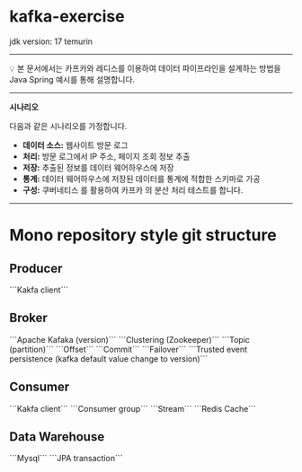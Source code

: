# kafka-exercise

jdk version: 17 temurin

---

<aside>
💡 본 문서에서는 카프카와 레디스를 이용하여 데이터 파이프라인을 설계하는 방법을 Java Spring 예시를 통해 설명합니다.
</aside>

---
**시나리오**

다음과 같은 시나리오를 가정합니다.

- **데이터 소스:** 웹사이트 방문 로그
- **처리:** 방문 로그에서 IP 주소, 페이지 조회 정보 추출
- **저장:** 추출된 정보를 데이터 웨어하우스에 저장
- **통계:** 데이터 웨어하우스에 저장된 데이터를 통계에 적합한 스키마로 가공
- **구성:** 쿠버네티스 를 활용하여 카프카 의 분산 처리 테스트를 합니다.


---

# Mono repository style git structure

<h2>Producer</h2>
    ```Kakfa client```
<h2>Broker</h2>
    ```Apache Kafaka (version)```
    ```Clustering (Zookeeper)```
    ```Topic (partition)```
    ```Offset```
    ```Commit```
    ```Failover```
    ```Trusted event persistence (kafka default value change to  version)```
<h2>Consumer</h2>
    ```Kakfa client```
    ```Consumer group```
    ```Stream```
    ```Redis Cache```
<h2>Data Warehouse</h2>
    ```Mysql```
    ```JPA transaction```

